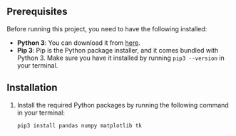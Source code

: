 

## Prerequisites

Before running this project, you need to have the following installed:

- **Python 3**: You can download it from [here](https://www.python.org/downloads/).
- **Pip 3**: Pip is the Python package installer, and it comes bundled with Python 3. Make sure you have it installed by running `pip3 --version` in your terminal.

## Installation

1. Install the required Python packages by running the following command in your terminal:

   ```bash
   pip3 install pandas numpy matplotlib tk
